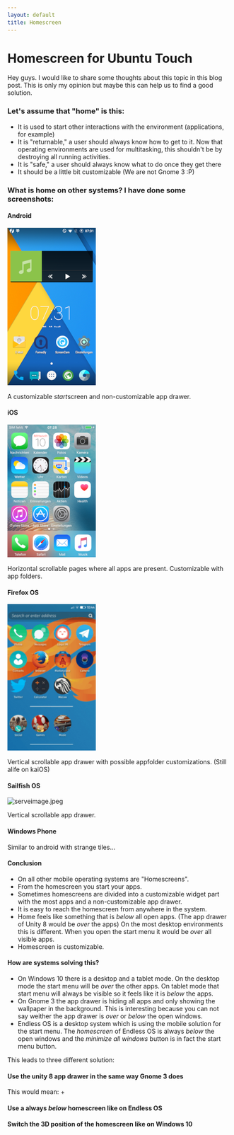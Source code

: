 ```yaml
---
layout: default
title: Homescreen
---
```

# Homescreen for Ubuntu Touch
Hey guys. I would like to share some thoughts about this topic in this blog post. This is only my opinion but maybe this can help us to find a good solution.

### Let's assume that "home" is this:
+ It is used to start other interactions with the environment (applications, for example)
+ It is "returnable," a user should always know how to get to it. Now that operating environments are used for multitasking, this shouldn't be by destroying all running activities.
+ It is "safe," a user should always know what to do once they get there
+ It should be a little bit customizable (We are not Gnome 3 :P)

### What is **home** on other systems? I have done some screenshots:

#### Android

![Screenshot_2019-04-10-07-31-49.png](/assets/images/android.png) 

A customizable *start*screen and non-customizable app drawer.

#### iOS

![ima_d939465.png](/assets/images/ios.png) 

Horizontal scrollable pages where all apps are present. Customizable with app folders.


#### Firefox OS

![737a843c39be00cad22d7a68939f865b.png](/assets/images/firefoxos.png) 

Vertical scrollable app drawer with possible appfolder customizations. (Still alife on kaiOS)

#### Sailfish OS

![serveimage.jpeg](/assets/images/sailfishos.png) 

Vertical scrollable app drawer.

#### Windows Phone

Similar to android with strange tiles...

#### Conclusion

+ On all other mobile operating systems are "Homescreens".
+ From the homescreen you start your apps.
+ Sometimes homescreens are divided into a customizable widget part with the most apps and a non-customizable app drawer.
+ It is easy to reach the homescreen from anywhere in the system.
+ Home feels like something that is *below* all open apps. (The app drawer of Unity 8 would be *over* the apps) On the most desktop environments this is different. When you open the start menu it would be *over* all visible apps.
+ Homescreen is customizable.

#### How are systems solving this?

+ On Windows 10 there is a desktop and a tablet mode. On the desktop mode the start menu will be *over* the other apps. On tablet mode that start menu will always be visible so it feels like it is *below* the apps.
+ On Gnome 3 the app drawer is hiding all apps and only showing the wallpaper in the background. This is interesting because you can not say weither the app drawer is *over* or *below* the open windows.
+ Endless OS is a desktop system which is using the mobile solution for the start menu. The *homescreen* of Endless OS is always *below* the open windows and the *minimize all windows* button is in fact the start menu button.

This leads to three different solution:

#### Use the unity 8 app drawer in the same way Gnome 3 does

This would mean:
+ 

#### Use a always *below* homescreen like on Endless OS

#### Switch the 3D position of the homescreen like on Windows 10
